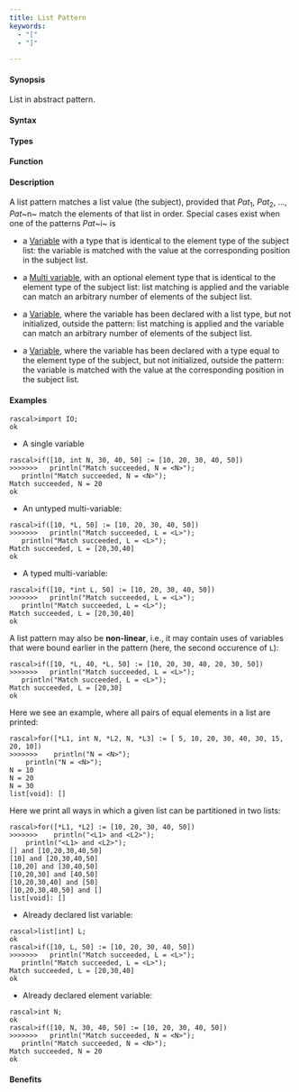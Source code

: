 ```yaml
---
title: List Pattern
keywords:
  - "["
  - "]"

---
```


#### Synopsis

List in abstract pattern.

#### Syntax

#### Types

#### Function

#### Description

A list pattern matches a list value (the subject), provided that _Pat_<sub>1</sub>, _Pat_<sub>2</sub>, ..., _Pat_~n~ match the elements of that list in order. 
Special cases exist when one of the patterns _Pat_~i~ is

*  a [Variable](/docs/Rascal/Patterns/Variable) with a type that is identical to the element type of the subject list: the variable is matched with the value at the corresponding position in the subject list.

*  a [Multi variable](/docs/Rascal/Patterns/MultiVariable), with an optional element type that is identical to the element type of the subject list: list matching is applied and the variable can match an arbitrary number of elements of the subject list.

*  a [Variable](/docs/Rascal/Patterns/Variable), where the variable has been declared with a list type, but not initialized, outside the pattern: list matching is applied and the variable can match an arbitrary number of elements of the subject list.

*  a [Variable](/docs/Rascal/Patterns/Variable), where the variable has been declared with a type equal to the element type of the subject, but not initialized, outside the pattern: the variable is matched with the value at the corresponding position in the subject list.


#### Examples


```rascal-shell
rascal>import IO;
ok
```

* A single variable

```rascal-shell
rascal>if([10, int N, 30, 40, 50] := [10, 20, 30, 40, 50])
>>>>>>>   println("Match succeeded, N = <N>");
   println("Match succeeded, N = <N>");
Match succeeded, N = 20
ok
```

* An untyped multi-variable:

```rascal-shell
rascal>if([10, *L, 50] := [10, 20, 30, 40, 50])
>>>>>>>   println("Match succeeded, L = <L>");
   println("Match succeeded, L = <L>");
Match succeeded, L = [20,30,40]
ok
```

* A typed multi-variable:

```rascal-shell
rascal>if([10, *int L, 50] := [10, 20, 30, 40, 50])
>>>>>>>   println("Match succeeded, L = <L>");
   println("Match succeeded, L = <L>");
Match succeeded, L = [20,30,40]
ok
```

A list pattern may also be __non-linear__, i.e., it may contain uses of variables that were bound earlier in the pattern
(here, the second occurence of `L`):

```rascal-shell
rascal>if([10, *L, 40, *L, 50] := [10, 20, 30, 40, 20, 30, 50])
>>>>>>>   println("Match succeeded, L = <L>");
   println("Match succeeded, L = <L>");
Match succeeded, L = [20,30]
ok
```
Here we see an example, where all pairs of equal elements in a list are printed:

```rascal-shell
rascal>for([*L1, int N, *L2, N, *L3] := [ 5, 10, 20, 30, 40, 30, 15, 20, 10])
>>>>>>>    println("N = <N>");
    println("N = <N>");
N = 10
N = 20
N = 30
list[void]: []
```
Here we print all ways in which a given list can be partitioned in two lists:

```rascal-shell
rascal>for([*L1, *L2] := [10, 20, 30, 40, 50]) 
>>>>>>>    println("<L1> and <L2>");
    println("<L1> and <L2>");
[] and [10,20,30,40,50]
[10] and [20,30,40,50]
[10,20] and [30,40,50]
[10,20,30] and [40,50]
[10,20,30,40] and [50]
[10,20,30,40,50] and []
list[void]: []
```

* Already declared list variable:

```rascal-shell
rascal>list[int] L;
ok
rascal>if([10, L, 50] := [10, 20, 30, 40, 50])
>>>>>>>   println("Match succeeded, L = <L>");
   println("Match succeeded, L = <L>");
Match succeeded, L = [20,30,40]
ok
```

* Already declared element variable:

```rascal-shell
rascal>int N;
ok
rascal>if([10, N, 30, 40, 50] := [10, 20, 30, 40, 50])
>>>>>>>   println("Match succeeded, N = <N>");
   println("Match succeeded, N = <N>");
Match succeeded, N = 20
ok
```

#### Benefits


